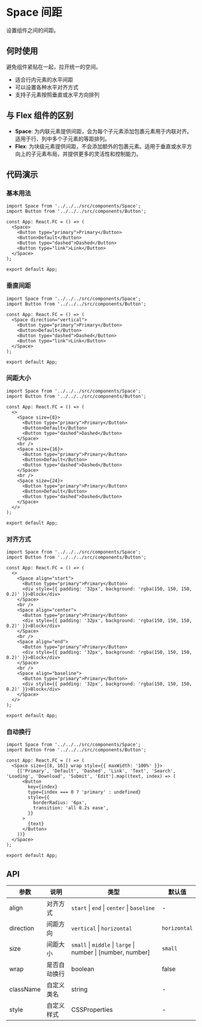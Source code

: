 # Space 间距

设置组件之间的间距。

## 何时使用

避免组件紧贴在一起，拉开统一的空间。

- 适合行内元素的水平间距
- 可以设置各种水平对齐方式
- 支持子元素按照垂直或水平方向排列

## 与 Flex 组件的区别

- **Space**: 为内联元素提供间距，会为每个子元素添加包裹元素用于内联对齐。适用于行、列中多个子元素的等距排列。
- **Flex**: 为块级元素提供间距，不会添加额外的包裹元素。适用于垂直或水平方向上的子元素布局，并提供更多的灵活性和控制能力。

## 代码演示

### 基本用法
```tsx
import Space from '../../../src/components/Space';
import Button from '../../../src/components/Button';

const App: React.FC = () => (
  <Space>
    <Button type="primary">Primary</Button>
    <Button>Default</Button>
    <Button type="dashed">Dashed</Button>
    <Button type="link">Link</Button>
  </Space>
);

export default App;
```

### 垂直间距
```tsx
import Space from '../../../src/components/Space';
import Button from '../../../src/components/Button';

const App: React.FC = () => (
  <Space direction="vertical">
    <Button type="primary">Primary</Button>
    <Button>Default</Button>
    <Button type="dashed">Dashed</Button>
    <Button type="link">Link</Button>
  </Space>
);

export default App;
```

### 间距大小
```tsx
import Space from '../../../src/components/Space';
import Button from '../../../src/components/Button';

const App: React.FC = () => (
  <>
    <Space size={8}>
      <Button type="primary">Primary</Button>
      <Button>Default</Button>
      <Button type="dashed">Dashed</Button>
    </Space>
    <br />
    <Space size={16}>
      <Button type="primary">Primary</Button>
      <Button>Default</Button>
      <Button type="dashed">Dashed</Button>
    </Space>
    <br />
    <Space size={24}>
      <Button type="primary">Primary</Button>
      <Button>Default</Button>
      <Button type="dashed">Dashed</Button>
    </Space>
  </>
);

export default App;
```

### 对齐方式
```tsx
import Space from '../../../src/components/Space';
import Button from '../../../src/components/Button';

const App: React.FC = () => (
  <>
    <Space align="start">
      <Button type="primary">Primary</Button>
      <div style={{ padding: '32px', background: 'rgba(150, 150, 150, 0.2)' }}>Block</div>
    </Space>
    <br />
    <Space align="center">
      <Button type="primary">Primary</Button>
      <div style={{ padding: '32px', background: 'rgba(150, 150, 150, 0.2)' }}>Block</div>
    </Space>
    <br />
    <Space align="end">
      <Button type="primary">Primary</Button>
      <div style={{ padding: '32px', background: 'rgba(150, 150, 150, 0.2)' }}>Block</div>
    </Space>
    <br />
    <Space align="baseline">
      <Button type="primary">Primary</Button>
      <div style={{ padding: '32px', background: 'rgba(150, 150, 150, 0.2)' }}>Block</div>
    </Space>
  </>
);

export default App;
```

### 自动换行
```tsx
import Space from '../../../src/components/Space';
import Button from '../../../src/components/Button';

const App: React.FC = () => (
  <Space size={[8, 16]} wrap style={{ maxWidth: '100%' }}>
    {['Primary', 'Default', 'Dashed', 'Link', 'Text', 'Search', 'Loading', 'Download', 'Submit', 'Edit'].map((text, index) => (
      <Button 
        key={index}
        type={index === 0 ? 'primary' : undefined}
        style={{
          borderRadius: '6px',
          transition: 'all 0.2s ease',
        }}
      >
        {text}
      </Button>
    ))}
  </Space>
);

export default App;
```

## API

| 参数 | 说明 | 类型 | 默认值 |
| --- | --- | --- | --- |
| align | 对齐方式 | `start` \| `end` \| `center` \| `baseline` | - |
| direction | 间距方向 | `vertical` \| `horizontal` | `horizontal` |
| size | 间距大小 | `small` \| `middle` \| `large` \| number \| [number, number] | `small` |
| wrap | 是否自动换行 | boolean | false |
| className | 自定义类名 | string | - |
| style | 自定义样式 | CSSProperties | - |
